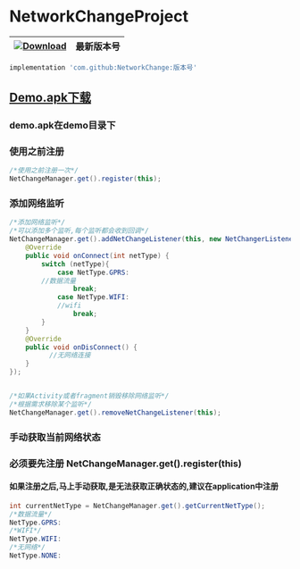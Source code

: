 # NetworkChangeProject
|  [ ![Download](https://api.bintray.com/packages/zhongrui/mylibrary/NetworkChange/images/download.svg) ](https://11bintray.com/11zhongrui/mylibrary/NetworkC1hange/_latestVersion)  | 最新版本号|
|--------|----|
```gradle
implementation 'com.github:NetworkChange:版本号'
```

## [Demo.apk下载](https://raw.githubusercontent.com/zhongruiAndroid/NetworkChangeProject/master/demo/demo.apk "apk文件")
### demo.apk在demo目录下



### 使用之前注册
```java
/*使用之前注册一次*/
NetChangeManager.get().register(this);
```

### 添加网络监听
```java
/*添加网络监听*/
/*可以添加多个监听,每个监听都会收到回调*/
NetChangeManager.get().addNetChangeListener(this, new NetChangerListener() {
    @Override
    public void onConnect(int netType) {
        switch (netType){
            case NetType.GPRS:
		//数据流量
                break;
            case NetType.WIFI:
	        //wifi
                break;
        }
    }
    @Override
    public void onDisConnect() {
	      //无网络连接
    }
});


/*如果Activity或者fragment销毁移除网络监听*/
/*根据需求移除某个监听*/
NetChangeManager.get().removeNetChangeListener(this);
```

### 手动获取当前网络状态
### 必须要先注册 NetChangeManager.get().register(this)
#### 如果注册之后,马上手动获取,是无法获取正确状态的,建议在application中注册
```java
int currentNetType = NetChangeManager.get().getCurrentNetType();
/*数据流量*/
NetType.GPRS:
/*WIFI*/
NetType.WIFI:
/*无网络*/
NetType.NONE:
```
